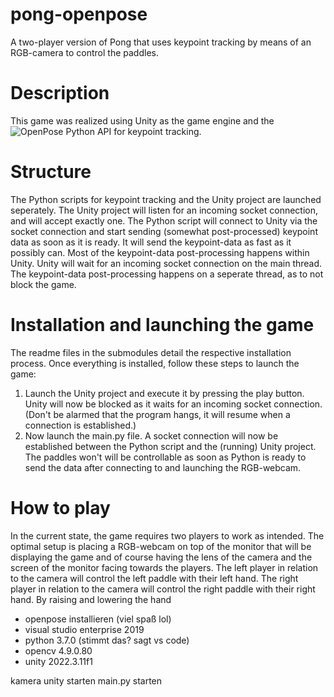 # pong-openpose
A two-player version of Pong that uses keypoint tracking by means of an RGB-camera to control the paddles.

# Description
This game was realized using Unity as the game engine and the ![OpenPose](https://github.com/CMU-Perceptual-Computing-Lab/openpose?tab=readme-ov-file) Python API for keypoint tracking. 

# Structure
The Python scripts for keypoint tracking and the Unity project are launched seperately. The Unity project will listen for an incoming socket connection, and will accept exactly one. 
The Python script will connect to Unity via the socket connection and start sending (somewhat post-processed) keypoint data as soon as it is ready. It will send the keypoint-data as fast as it possibly can. 
Most of the keypoint-data post-processing happens within Unity.
Unity will wait for an incoming socket connection on the main thread. The keypoint-data post-processing happens on a seperate thread, as to not block the game. 

# Installation and launching the game
The readme files in the submodules detail the respective installation process.
Once everything is installed, follow these steps to launch the game:
1. Launch the Unity project and execute it by pressing the play button. Unity will now be blocked as it waits for an incoming socket connection. (Don't be alarmed that the program hangs, it will resume when a connection is established.)
2. Now launch the main.py file. A socket connection will now be established between the Python script and the (running) Unity project. The paddles won't will be controllable as soon as Python is ready to send the data after connecting to and launching the RGB-webcam.

# How to play
In the current state, the game requires two players to work as intended.
The optimal setup is placing a RGB-webcam on top of the monitor that will be displaying the game and of course having the lens of the camera and the screen of the monitor facing towards the players.
The left player in relation to the camera will control the left paddle with their left hand. 
The right player in relation to the camera will control the right paddle with their right hand.
By raising and lowering the hand 

- openpose installieren (viel spaß lol)
- visual studio enterprise 2019
- python 3.7.0 (stimmt das? sagt vs code)
- opencv 4.9.0.80
- unity 2022.3.11f1

kamera
unity starten
main.py starten

